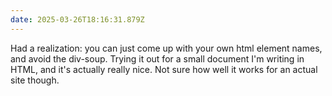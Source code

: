 ```yaml
---
date: 2025-03-26T18:16:31.879Z
---
```


Had a realization: you can just come up with your own html element names, and avoid the div-soup. Trying it out for a small document I'm writing in HTML, and it's actually really nice. Not sure how well it works for an actual site though.